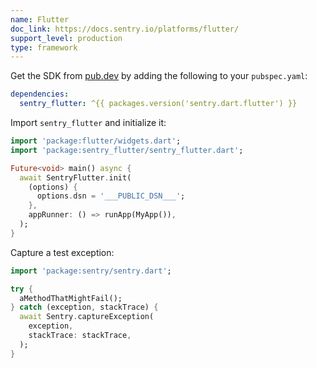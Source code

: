 ```yaml
---
name: Flutter
doc_link: https://docs.sentry.io/platforms/flutter/
support_level: production
type: framework
---
```


Get the SDK from [pub.dev](https://pub.dev/packages/sentry_flutter) by adding the following to your `pubspec.yaml`:

```yml {filename:pubspec.yaml}
dependencies:
  sentry_flutter: ^{{ packages.version('sentry.dart.flutter') }}
```

Import `sentry_flutter` and initialize it:

```dart
import 'package:flutter/widgets.dart';
import 'package:sentry_flutter/sentry_flutter.dart';

Future<void> main() async {
  await SentryFlutter.init(
    (options) {
      options.dsn = '___PUBLIC_DSN___';
    },
    appRunner: () => runApp(MyApp()),
  );
}
```

Capture a test exception:

```dart
import 'package:sentry/sentry.dart';

try {
  aMethodThatMightFail();
} catch (exception, stackTrace) {
  await Sentry.captureException(
    exception,
    stackTrace: stackTrace,
  );
}
```
